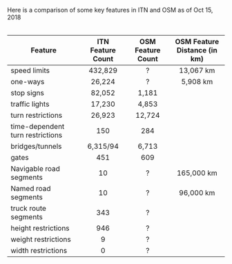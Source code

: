 Here is a comparison of some key features in ITN and OSM as of Oct 15, 2018 <BR><BR>



| Feature | ITN Feature Count | OSM Feature Count | OSM Feature Distance (in km) |
|----------|:------------------:|:------------------:|:------------------:|
|speed limits|432,829|?|13,067 km
|one-ways|26,224|?|5,908 km
|stop signs|82,052|1,181
|traffic lights|17,230|4,853
|turn restrictions|26,923|12,724
|time-dependent turn restrictions|150|284
|bridges/tunnels|6,315/94|6,713
|gates|451|609
|Navigable road segments|10|?|165,000 km
|Named road segments|10|?|96,000 km
|truck route segments|343|?
|height restrictions|946|?
|weight restrictions|9|?
|width restrictions|0|?
